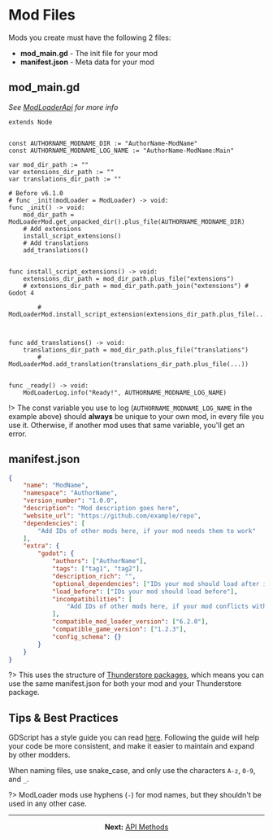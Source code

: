 # Mod Files
Mods you create must have the following 2 files:
- **mod_main.gd** - The init file for your mod
- **manifest.json** - Meta data for your mod

## mod_main.gd
*See [ModLoaderApi](../../api/mod_loader_api.md) for more info*

```gdscript
extends Node


const AUTHORNAME_MODNAME_DIR := "AuthorName-ModName"
const AUTHORNAME_MODNAME_LOG_NAME := "AuthorName-ModName:Main"

var mod_dir_path := ""
var extensions_dir_path := ""
var translations_dir_path := ""

# Before v6.1.0
# func _init(modLoader = ModLoader) -> void:
func _init() -> void:
	mod_dir_path = ModLoaderMod.get_unpacked_dir().plus_file(AUTHORNAME_MODNAME_DIR)
	# Add extensions
	install_script_extensions()
	# Add translations
	add_translations()


func install_script_extensions() -> void:
	extensions_dir_path = mod_dir_path.plus_file("extensions")
	# extensions_dir_path = mod_dir_path.path_join("extensions") # Godot 4

        # ModLoaderMod.install_script_extension(extensions_dir_path.plus_file(...))



func add_translations() -> void:
	translations_dir_path = mod_dir_path.plus_file("translations")
        # ModLoaderMod.add_translation(translations_dir_path.plus_file(...))


func _ready() -> void:
	ModLoaderLog.info("Ready!", AUTHORNAME_MODNAME_LOG_NAME)
```

!> The const variable you use to log (`AUTHORNAME_MODNAME_LOG_NAME` in the example above) should **always** be unique to your own mod, in every file you use it. Otherwise, if another mod uses that same variable, you'll get an error.


## manifest.json
```json
{
	"name": "ModName",
	"namespace": "AuthorName",
	"version_number": "1.0.0",
	"description": "Mod description goes here",
	"website_url": "https://github.com/example/repo",
	"dependencies": [
		"Add IDs of other mods here, if your mod needs them to work"
	],
	"extra": {
		"godot": {
			"authors": ["AuthorName"],
			"tags": ["tag1", "tag2"],
			"description_rich": "",
			"optional_dependencies": ["IDs your mod should load after if they are loaded"],
			"load_before": ["IDs your mod should load before"],
			"incompatibilities": [
				"Add IDs of other mods here, if your mod conflicts with them"
			],
			"compatible_mod_loader_version": ["6.2.0"],
			"compatible_game_version": ["1.2.3"],
			"config_schema": {}
		}
	}
}
```

?> This uses the structure of [Thunderstore packages](https://thunderstore.io/package/create/docs/), which means you can use the same manifest.json for both your mod and your Thunderstore package.


## Tips & Best Practices
GDScript has a style guide you can read [here](https://docs.godotengine.org/en/stable/tutorials/scripting/gdscript/gdscript_styleguide.html). Following the guide will help your code be more consistent, and make it easier to maintain and expand by other modders.

When naming files, use snake_case, and only use the characters `A-z`, `0-9`, and `_`.

?> ModLoader mods use hyphens (`-`) for mod names, but they shouldn't be used in any other case.

---

<div align="center">
  <b>Next:</b> <a href="#/api/mod_loader_api.md">API Methods</a>
</div>
